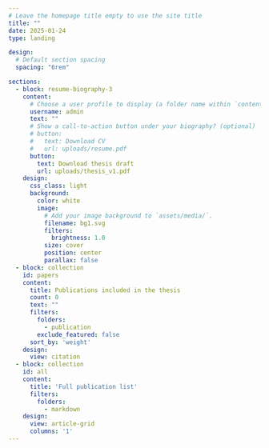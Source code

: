 ```yaml
---
# Leave the homepage title empty to use the site title
title: ""
date: 2025-01-24
type: landing

design:
  # Default section spacing
  spacing: "6rem"

sections:
  - block: resume-biography-3
    content:
      # Choose a user profile to display (a folder name within `content/authors/`)
      username: admin
      text: ""
      # Show a call-to-action button under your biography? (optional)
      # button:
      #   text: Download CV
      #   url: uploads/resume.pdf
      button:
        text: Download thesis draft
        url: uploads/thesis_v1.pdf
    design:
      css_class: light
      background:
        color: white
        image:
          # Add your image background to `assets/media/`.
          filename: bg1.svg
          filters:
            brightness: 1.0
          size: cover
          position: center
          parallax: false
  - block: collection
    id: papers
    content:
      title: Publications included in the thesis
      count: 0
      text: ""
      filters:
        folders:
          - publication
        exclude_featured: false
      sort_by: 'weight'
    design:
      view: citation
  - block: collection
    id: all 
    content:
      title: 'Full publication list'
      filters:
        folders:
          - markdown
    design:
      view: article-grid
      columns: '1'
---
```

